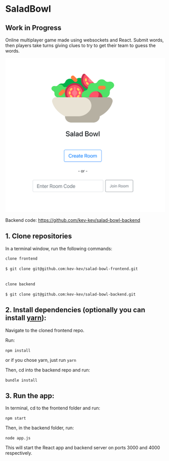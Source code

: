 # SaladBowl

## **Work in Progress**

Online multiplayer game made using websockets and React. 
Submit words, then players take turns giving clues to try to get their team to guess the words.

<img src="saladBowl.png" width="500"/>

Backend code: https://github.com/kev-kev/salad-bowl-backend

## 1. Clone repositories

In a terminal window, run the following commands:

```
clone frontend

$ git clone git@github.com:kev-kev/salad-bowl-frontend.git


clone backend

$ git clone git@github.com:kev-kev/salad-bowl-backend.git
```

## 2. Install dependencies (optionally you can install [yarn](https://yarnpkg.com/)):

Navigate to the cloned frontend repo.

Run:

`npm install`

or if you chose yarn, just run `yarn`

Then, cd into the backend repo and run:

`bundle install`

## 3. Run the app:

In terminal, cd to the frontend folder and run:

`npm start`

Then, in the backend folder, run: 

`node app.js`

This will start the React app and backend server on ports 3000 and 4000 respectively.
